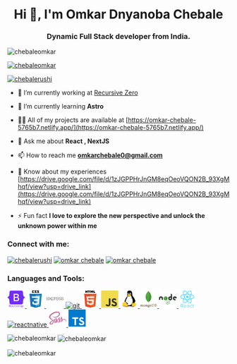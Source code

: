 <h1 align="center">Hi 👋, I'm Omkar Dnyanoba Chebale</h1>
<h3 align="center">Dynamic Full Stack developer from India.</h3>

<p align="left"> <img src="https://komarev.com/ghpvc/?username=chebaleomkar&label=Profile%20views&color=0e75b6&style=flat" alt="chebaleomkar" /> </p>

<p align="left"> <a href="https://github.com/ryo-ma/github-profile-trophy"><img src="https://github-profile-trophy.vercel.app/?username=chebaleomkar" alt="chebaleomkar" /></a> </p>

<p align="left"> <a href="https://twitter.com/chebalerushi" target="blank"><img src="https://img.shields.io/twitter/follow/chebalerushi?logo=twitter&style=for-the-badge" alt="chebalerushi" /></a> </p>

- 🔭 I’m currently working at [Recursive Zero](https://recursivezero.com/)

- 🌱 I’m currently learning **Astro**

- 👨‍💻 All of my projects are available at [https://omkar-chebale-5765b7.netlify.app/](https://omkar-chebale-5765b7.netlify.app/)

- 💬 Ask me about **React , NextJS**

- 📫 How to reach me **omkarchebale0@gmail.com**

- 📄 Know about my experiences [https://drive.google.com/file/d/1zJGPPHrJnGM8eqOeoVQON2B_93XgMhqf/view?usp=drive_link](https://drive.google.com/file/d/1zJGPPHrJnGM8eqOeoVQON2B_93XgMhqf/view?usp=drive_link)

- ⚡ Fun fact **I love to explore the new perspective and unlock the unknown power within me**

<h3 align="left">Connect with me:</h3>
<p align="left">
<a href="https://twitter.com/chebalerushi" target="blank"><img align="center" src="https://raw.githubusercontent.com/rahuldkjain/github-profile-readme-generator/master/src/images/icons/Social/twitter.svg" alt="chebalerushi" height="30" width="40" /></a>
<a href="https://linkedin.com/in/omkar chebale" target="blank"><img align="center" src="https://raw.githubusercontent.com/rahuldkjain/github-profile-readme-generator/master/src/images/icons/Social/linked-in-alt.svg" alt="omkar chebale" height="30" width="40" /></a>
<a href="https://stackoverflow.com/users/omkar chebale" target="blank"><img align="center" src="https://raw.githubusercontent.com/rahuldkjain/github-profile-readme-generator/master/src/images/icons/Social/stack-overflow.svg" alt="omkar chebale" height="30" width="40" /></a>
</p>

<h3 align="left">Languages and Tools:</h3>
<p align="left"> <a href="https://getbootstrap.com" target="_blank" rel="noreferrer"> <img src="https://raw.githubusercontent.com/devicons/devicon/master/icons/bootstrap/bootstrap-plain-wordmark.svg" alt="bootstrap" width="40" height="40"/> </a> <a href="https://www.w3schools.com/css/" target="_blank" rel="noreferrer"> <img src="https://raw.githubusercontent.com/devicons/devicon/master/icons/css3/css3-original-wordmark.svg" alt="css3" width="40" height="40"/> </a> <a href="https://expressjs.com" target="_blank" rel="noreferrer"> <img src="https://raw.githubusercontent.com/devicons/devicon/master/icons/express/express-original-wordmark.svg" alt="express" width="40" height="40"/> </a> <a href="https://git-scm.com/" target="_blank" rel="noreferrer"> <img src="https://www.vectorlogo.zone/logos/git-scm/git-scm-icon.svg" alt="git" width="40" height="40"/> </a> <a href="https://www.w3.org/html/" target="_blank" rel="noreferrer"> <img src="https://raw.githubusercontent.com/devicons/devicon/master/icons/html5/html5-original-wordmark.svg" alt="html5" width="40" height="40"/> </a> <a href="https://developer.mozilla.org/en-US/docs/Web/JavaScript" target="_blank" rel="noreferrer"> <img src="https://raw.githubusercontent.com/devicons/devicon/master/icons/javascript/javascript-original.svg" alt="javascript" width="40" height="40"/> </a> <a href="https://www.linux.org/" target="_blank" rel="noreferrer"> <img src="https://raw.githubusercontent.com/devicons/devicon/master/icons/linux/linux-original.svg" alt="linux" width="40" height="40"/> </a> <a href="https://www.mongodb.com/" target="_blank" rel="noreferrer"> <img src="https://raw.githubusercontent.com/devicons/devicon/master/icons/mongodb/mongodb-original-wordmark.svg" alt="mongodb" width="40" height="40"/> </a> <a href="https://nodejs.org" target="_blank" rel="noreferrer"> <img src="https://raw.githubusercontent.com/devicons/devicon/master/icons/nodejs/nodejs-original-wordmark.svg" alt="nodejs" width="40" height="40"/> </a> <a href="https://reactjs.org/" target="_blank" rel="noreferrer"> <img src="https://raw.githubusercontent.com/devicons/devicon/master/icons/react/react-original-wordmark.svg" alt="react" width="40" height="40"/> </a> <a href="https://reactnative.dev/" target="_blank" rel="noreferrer"> <img src="https://reactnative.dev/img/header_logo.svg" alt="reactnative" width="40" height="40"/> </a> <a href="https://sass-lang.com" target="_blank" rel="noreferrer"> <img src="https://raw.githubusercontent.com/devicons/devicon/master/icons/sass/sass-original.svg" alt="sass" width="40" height="40"/> </a> <a href="https://www.typescriptlang.org/" target="_blank" rel="noreferrer"> <img src="https://raw.githubusercontent.com/devicons/devicon/master/icons/typescript/typescript-original.svg" alt="typescript" width="40" height="40"/> </a> </p>

<p><img align="left" src="https://github-readme-stats.vercel.app/api/top-langs?username=chebaleomkar&show_icons=true&locale=en&layout=compact" alt="chebaleomkar" /></p>

<p>&nbsp;<img align="center" src="https://github-readme-stats.vercel.app/api?username=chebaleomkar&show_icons=true&locale=en" alt="chebaleomkar" /></p>

<p><img align="center" src="https://github-readme-streak-stats.herokuapp.com/?user=chebaleomkar&" alt="chebaleomkar" /></p>
